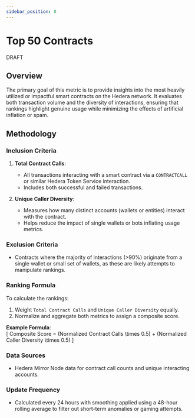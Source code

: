 ```yaml
---
sidebar_position: 8
---
```


# Top 50 Contracts

DRAFT

## Overview  
The primary goal of this metric is to provide insights into the most heavily utilized or impactful smart contracts on the Hedera network. It evaluates both transaction volume and the diversity of interactions, ensuring that rankings highlight genuine usage while minimizing the effects of artificial inflation or spam.  

## Methodology  

### Inclusion Criteria  
1. **Total Contract Calls**:  
   - All transactions interacting with a smart contract via a `CONTRACTCALL` or similar Hedera Token Service interaction.  
   - Includes both successful and failed transactions.  

2. **Unique Caller Diversity**:  
   - Measures how many distinct accounts (wallets or entities) interact with the contract.  
   - Helps reduce the impact of single wallets or bots inflating usage metrics.  

### Exclusion Criteria  
- Contracts where the majority of interactions (>90%) originate from a single wallet or small set of wallets, as these are likely attempts to manipulate rankings.  

### Ranking Formula  
To calculate the rankings:  
1. Weight `Total Contract Calls` and `Unique Caller Diversity` equally.  
2. Normalize and aggregate both metrics to assign a composite score.  

**Example Formula**:  
\[ Composite Score = (Normalized Contract Calls \times 0.5) + (Normalized Caller Diversity \times 0.5) \]  

### Data Sources  
- Hedera Mirror Node data for contract call counts and unique interacting accounts.  

### Update Frequency  
- Calculated every 24 hours with smoothing applied using a 48-hour rolling average to filter out short-term anomalies or gaming attempts.  